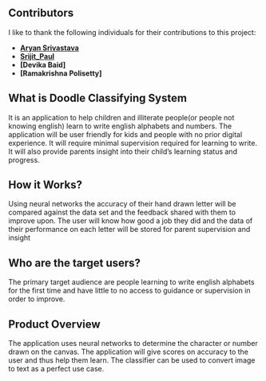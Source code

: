 ## Contributors

I like to thank the following individuals for their contributions to this project:

- **[Aryan Srivastava](https://github.com/theWorkingPrototype/NO)** 
- **[Srijit_Paul](https://github.com/Srijit-Paul)** 
- **[Devika Baid]** 
- **[Ramakrishna Polisetty]** 

## What is Doodle Classifying System
It is an application to help children and illiterate people(or people not knowing english) learn to write english alphabets and numbers. The application will be user friendly for kids and people with no prior digital experience. It will require minimal supervision required for learning to write. It will also provide parents insight into their child’s learning status and progress.

## How it Works?
Using neural networks the accuracy of 
their hand drawn letter will be compared 
against the data set and the feedback 
shared with them to improve upon. The 
user will know how good a job they did 
and the data of their performance on 
each letter will be stored for parent 
supervision and insight

## Who are the target users?
The primary target audience are 
people learning to write english 
alphabets for the first time and 
have little to no access to guidance 
or supervision in order to improve.

## Product Overview
The application uses neural networks to determine the 
character or number drawn on the canvas. The application 
will give scores on accuracy to the user and thus help them 
learn. The classifier can be used to convert image to text as 
a perfect use case. 
